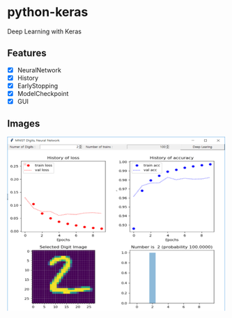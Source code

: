# python-keras

Deep Learning with Keras

## Features

- [x] NeuralNetwork
- [x] History
- [x] EarlyStopping
- [x] ModelCheckpoint
- [x] GUI

## Images

<img src="/images/capture1.png" width="500px" height="400px" title="px(픽셀) 크기 설정" alt="capture1"></img><br/>
